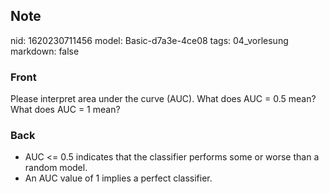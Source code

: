 ## Note
nid: 1620230711456
model: Basic-d7a3e-4ce08
tags: 04_vorlesung
markdown: false

### Front
Please interpret area under the curve (AUC). What does AUC = 0.5 mean? What does AUC = 1 mean?

### Back
<div>
  <div>
    <ul>
      <li>AUC <= 0.5 indicates that the classifier performs some
      or worse than a random model.
      <li>An AUC value of 1 implies a perfect classifier.
    </ul>
  </div>
</div>
